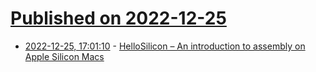 # [Published on 2022-12-25](index.md)

* [2022-12-25, 17:01:10](https://news.ycombinator.com/item?id=34128776) - [HelloSilicon – An introduction to assembly on Apple Silicon Macs](https://github.com/below/HelloSilicon)
